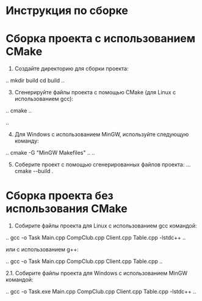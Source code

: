 # Инструкция по сборке

# Сборка проекта с использованием CMake
1. Создайте директорию для сборки проекта:

..
mkdir build
cd build
..

3. Сгенерируйте файлы проекта с помощью CMake (для Linux с использованием gcc):

..
cmake ..

..

4. Для Windows с использованием MinGW, используйте следующую команду:

..
cmake -G "MinGW Makefiles" ..
..

5. Соберите проект с помощью сгенерированных файлов проекта:
...
cmake --build .


# Сборка проекта без использования CMake
1. Собирите файлы проекта для Linux с использованием gcc командой:

..
gcc -o Task Main.cpp CompClub.cpp Client.cpp Table.cpp -lstdc++
..

  или с использованием g++:
 
  ..
  gcc -o Task Main.cpp CompClub.cpp Client.cpp Table.cpp
  ..

2.1. Собирите файлы проекта для Windows с использованием MinGW командой:

..
gcc -o Task.exe Main.cpp CompClub.cpp Client.cpp Table.cpp -lstdc++
..
